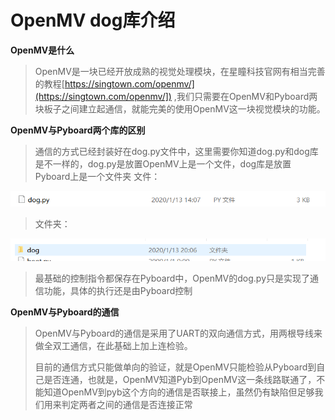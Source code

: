 # OpenMV dog库介绍

**OpenMV是什么**

>​	OpenMV是一块已经开放成熟的视觉处理模块，在星瞳科技官网有相当完善的教程[https://singtown.com/openmv/](https://singtown.com/openmv/]) ,我们只需要在OpenMV和Pyboard两块板子之间建立起通信，就能完美的使用OpenMV这一块视觉模块的功能。

**OpenMV与Pyboard两个库的区别**

>​	通信的方式已经封装好在dog.py文件中，这里需要你知道dog.py和dog库是不一样的，dog.py是放置OpenMV上是一个文件，dog库是放置Pyboard上是一个文件夹
>文件：

![](/pic/ch4/4.4.3/1.png) 

>文件夹：

![](/pic/ch4/4.4.3/2.png) 

>​	最基础的控制指令都保存在Pyboard中，OpenMV的dog.py只是实现了通信功能，具体的执行还是由Pyboard控制

**OpenMV与Pyboard的通信**

>​	OpenMV与Pyboard的通信是采用了UART的双向通信方式，用两根导线来做全双工通信，在此基础上加上连检验。  
>
>​	目前的通信方式只能做单向的验证，就是OpenMV只能检验从Pyboard到自己是否连通，也就是，OpenMV知道Pyb到OpenMV这一条线路联通了，不能知道OpenMV到pyb这个方向的通信是否联接上，虽然仍有缺陷但足够我们用来判定两者之间的通信是否连接正常  
